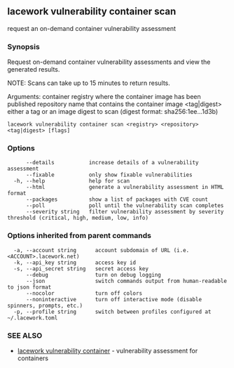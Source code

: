 ## lacework vulnerability container scan

request an on-demand container vulnerability assessment

### Synopsis

Request on-demand container vulnerability assessments and view the generated results.

NOTE: Scans can take up to 15 minutes to return results.

Arguments:
  <registry>    container registry where the container image has been published
  <repository>  repository name that contains the container image
  <tag|digest>  either a tag or an image digest to scan (digest format: sha256:1ee...1d3b)

```
lacework vulnerability container scan <registry> <repository> <tag|digest> [flags]
```

### Options

```
      --details           increase details of a vulnerability assessment
      --fixable           only show fixable vulnerabilities
  -h, --help              help for scan
      --html              generate a vulnerability assessment in HTML format
      --packages          show a list of packages with CVE count
      --poll              poll until the vulnerability scan completes
      --severity string   filter vulnerability assessment by severity threshold (critical, high, medium, low, info)
```

### Options inherited from parent commands

```
  -a, --account string      account subdomain of URL (i.e. <ACCOUNT>.lacework.net)
  -k, --api_key string      access key id
  -s, --api_secret string   secret access key
      --debug               turn on debug logging
      --json                switch commands output from human-readable to json format
      --nocolor             turn off colors
      --noninteractive      turn off interactive mode (disable spinners, prompts, etc.)
  -p, --profile string      switch between profiles configured at ~/.lacework.toml
```

### SEE ALSO

* [lacework vulnerability container](lacework_vulnerability_container.md)	 - vulnerability assessment for containers

